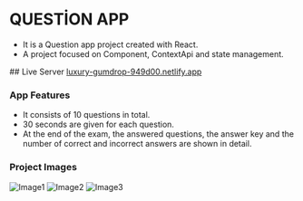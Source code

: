 # QUESTİON APP
* It is a Question app project created with React.
* A project focused on Component, ContextApi and state management.

## Live Server 
[luxury-gumdrop-949d00.netlify.app](https://luxury-gumdrop-949d00.netlify.app)

### App Features
* It consists of 10 questions in total.
* 30 seconds are given for each question.
* At the end of the exam, the answered questions, the answer key and the number of correct and incorrect answers are shown in detail.

### Project Images
![Image1](./src/assets/startpage.png) 
![Image2](./src/assets/questionpage.png)
![Image3](./src/assets/lastpage.png)


